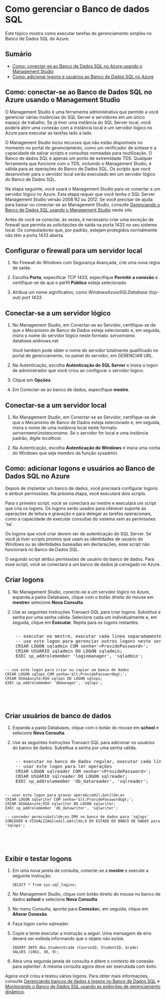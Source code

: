 <properties umbracoNaviHide="0" pageTitle="How to Manage SQL Database" metaKeywords="Azure SQL database, SQL database, manage sql database, add logins, connect to sql database" description="Learn how to manage Azure SQL database." linkid="devnav-manage-services-cloud-services" urlDisplayName="Cloud Services" headerExpose="" footerExpose="" disqusComments="1" title="How to Manage SQL Database" authors="jeffreyg" manager="jeffreyg" />

<tags ms.service="sql-database" ms.workload="data-management" ms.tgt_pltfrm="na" ms.devlang="na" ms.topic="article" ms.date="01/01/1900" ms.author="jeffreyg"></tags>

# <span id="swap"></span></a>Como gerenciar o Banco de dados SQL

Este tópico mostra como executar tarefas de gerenciamento simples no Banco de Dados SQL do Azure.

## Sumário

-   [Como: conectar-se ao Banco de Dados SQL no Azure usando o Management Studio][Como: conectar-se ao Banco de Dados SQL no Azure usando o Management Studio]
-   [Como: adicionar logons e usuários ao Banco de Dados SQL no Azure][Como: adicionar logons e usuários ao Banco de Dados SQL no Azure]

## <span id="connect"></span></a>Como: conectar-se ao Banco de Dados SQL no Azure usando o Management Studio

O Management Studio é uma ferramenta administrativa que permite a você gerenciar várias instâncias do SQL Server e servidores em um único espaço de trabalho. Se já tiver uma instância do SQL Server local, você poderá abrir uma conexão com a instância local e um servidor lógico no Azure para executar as tarefas lado a lado.

O Management Studio inclui recursos que não estão disponíveis no momento no portal de gerenciamento, como um verificador de sintaxe e a capacidade de salvar scripts e consultas nomeadas para reutilização. O Banco de dados SQL é apenas um ponto de extremidade TDS. Qualquer ferramenta que funcione com o TDS, incluindo o Management Studio, é válida para as operações do Banco de Dados SQL. Os scripts que você desenvolver para o servidor local serão executado em um servidor lógico do Banco de Dados SQL.

Na etapa seguinte, você usará o Management Studio para se conectar a um servidor lógico no Azure. Esta etapa requer que você tenha o SQL Server Management Studio versão 2008 R2 ou 2012. Se você precisar de ajuda para baixar ou conectar-se ao Management Studio, consulte [Gerenciando o Banco de Dados SQL usando o Management Studio][Gerenciando o Banco de Dados SQL usando o Management Studio] neste site.

Antes de você se conectar, às vezes, é necessário criar uma exceção de firewall que permita as solicitações de saída na porta 1433 no seu sistema local. Os computadores que, por padrão, estejam protegidos normalmente não têm a porta 1433 aberta.

## Configurar o firewall para um servidor local

1.  No Firewall do Windows com Segurança Avançada, crie uma nova regra de saída.

2.  Escolha **Porta**, especificar TCP 1433, especifique **Permitir a conexão** e certifique-se de que o perfil **Público** esteja selecionado.

3.  Atribua um nome significativo, como *WindowsAzureSQLDatabase (tcp-out) port 1433*.

## Conectar-se a um servidor lógico

1.  No Management Studio, em Conectar-se ao Servidor, certifique-se de que o Mecanismo de Banco de Dados esteja selecionado e, em seguida, insira o nome do servidor lógico neste formato: *servername*. database.widnows.net

    Você também pode obter o nome do servidor totalmente qualificado no portal de gerenciamento, no painel do servidor, em GERENCIAR URL.

2.  Na Autenticação, escolha **Autenticação do SQL Server** e insira o logon de administrador que você criou ao configurar o servidor lógico.

3.  Clique em **Opções**.

4.  Em Conectar-se ao banco de dados, especifique **mestre**.

## Conectar-se a um servidor local

1.  No Management Studio, em Conectar-se ao Servidor, certifique-se de que o Mecanismo de Banco de Dados esteja selecionado e, em seguida, insira o nome de uma instância local neste formato: *servername*\\*instancename*. Se o servidor for local e uma instância padrão, digite *localhost*.

2.  Na Autenticação, escolha **Autenticação do Windows** e insira uma conta do Windows que seja membro da função sysadmin.

## <span id="addlogins"></span></a>Como: adicionar logons e usuários ao Banco de Dados SQL no Azure

Depois de implantar um banco de dados, você precisará configurar logons e atribuir permissões. Na próxima etapa, você executará dois scripts.

Para o primeiro script, você se conectará ao mestre e executará um script que cria os logons. Os logons serão usados para oferecer suporte às operações de leitura e gravação e para delegar as tarefas operacionais, como a capacidade de executar consultas do sistema sem as permissões 'sa'.

Os logons que você criar devem ser de autenticação do SQL Server. Se você já tiver scripts prontos que usam as identidades de usuário do Windows ou as identidades baseadas em declarações, esse script não funcionará no Banco de Dados SQL.

O segundo script atribui permissões de usuário do banco de dados. Para esse script, você se conectará a um banco de dados já carregado no Azure.

## Criar logons

1.  No Management Studio, conecte-se a um servidor lógico no Azure, expanda a pasta Databases, clique com o botão direito do mouse em **mestre**e selecione **Nova Consulta**.

2.  Use as seguintes instruções Transact-SQL para criar logons. Substitua a senha por uma senha válida. Selecione cada um individualmente e, em seguida, clique em **Executar**. Repita para os logons restantes.

<div style="width:auto; height:auto; overflow:auto"><pre>
    -- executar no mestre, executar cada l&iacute;nea separadamente
    -- use este logon para gerenciar outros logons neste servidor
    CRIAR LOGON sqladmin COM senha='&lt;ProvidePassword&gt;'; 
    CRIAR USU&Aacute;RIO sqladmin DO LOGON sqladmin;
    EXEC sp_addrolemember 'loginmanager', 'sqladmin';

    -- use este logon para criar ou copiar um banco de dados
    CRIAR LOGON sqlops COM senha='&lt;ProvidePassword&gt;';
    CRIAR USU&Aacute;RIO sqlops DO LOGON sqlops;
    EXEC sp_addrolemember 'dbmanager', 'sqlops';
</pre></div>

## Criar usuários de banco de dados

1.  Expanda a pasta Databases, clique com o botão do mouse em **school** e selecione **Nova Consulta**.

2.  Use as seguintes instruções Transact-SQL para adicionar os usuários do banco de dados. Substitua a senha por uma senha válida.

<div style="width:auto; height:auto; overflow:auto"><pre>
    -- executar no banco de dados regular, executar cada l&iacute;nea separadamente
    -- usar este logon para ler opera&ccedil;&otilde;es
    CRIAR LOGON sqlreader COM senha='&lt;ProvidePassword&gt;';
    CRIAR USU&Aacute;RIO sqlreader DO LOGON sqlreader;
    EXEC sp_addrolemember 'db_datareader', 'sqlreader';

    -- usar este logon para gravar opera&ccedil;&otilde;es
    CRIAR LOGON sqlwriter COM senha='&lt;ProvidePassword&gt;';
    CRIAR USU&Aacute;RIO sqlwriter DO LOGON sqlwriter;
    EXEC sp_addrolemember 'db_datawriter', 'sqlwriter';

    -- conceder permiss&otilde;es DMV no banco de dados para 'sqlops'
    CONCEDER A VISUALIZA&Ccedil;&Atilde;O DO ESTADO DO BANCO DE DADOS para 'sqlops';
</pre></div>

## Exibir e testar logons

1.  Em uma nova janela de consulta, conecte-se a **mestre** e execute a seguinte instrução:

        SELECT * from sys.sql_logins;

2.  No Management Studio, clique com botão direito do mouse no banco de dados **school** e selecione **Nova Consulta**.

3.  No menu Consulta, aponte para **Conexão**e, em seguida, clique em **Alterar Conexão**.

4.  Faça logon como *sqlreader*.

5.  Copie e tente executar a instrução a seguir. Uma mensagem de erro deverá ser exibida informando que o objeto não existe.

        INSERT INTO dbo.StudentGrade (CourseID, StudentID, Grade)
        VALUES (1061, 30, 9);

6.  Abra uma segunda janela de consulta e altere o contexto de conexão para *sqlwriter*. A mesma consulta agora deve ser executada com êxito.

Agora você criou e testou vários logons. Para obter mais informações, consulte [Gerenciando bancos de dados e logons no Banco de Dados SQL][Gerenciando bancos de dados e logons no Banco de Dados SQL] e [Monitorando o Banco de Dados SQL usando as exibições de gerenciamento dinâmico][Monitorando o Banco de Dados SQL usando as exibições de gerenciamento dinâmico].

  [Como: conectar-se ao Banco de Dados SQL no Azure usando o Management Studio]: #connect
  [Como: adicionar logons e usuários ao Banco de Dados SQL no Azure]: #addlogins
  [Gerenciando o Banco de Dados SQL usando o Management Studio]: http://www.windowsazure.com/pt-br/develop/net/common-tasks/sql-azure-management/
  [Gerenciando bancos de dados e logons no Banco de Dados SQL]: http://msdn.microsoft.com/pt-br/library/windowsazure/ee336235.aspx
  [Monitorando o Banco de Dados SQL usando as exibições de gerenciamento dinâmico]: http://msdn.microsoft.com/pt-br/library/windowsazure/ff394114.aspx

